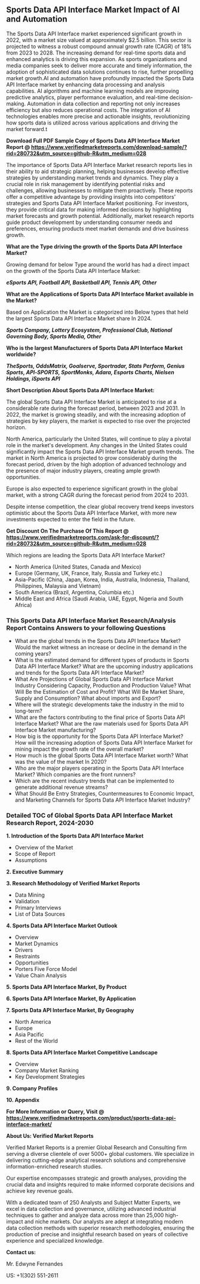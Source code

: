 <h2>Sports Data API Interface Market Impact of AI and Automation</h2>The Sports Data API Interface market experienced significant growth in 2022, with a market size valued at approximately $2.5 billion. This sector is projected to witness a robust compound annual growth rate (CAGR) of 18% from 2023 to 2028. The increasing demand for real-time sports data and enhanced analytics is driving this expansion. As sports organizations and media companies seek to deliver more accurate and timely information, the adoption of sophisticated data solutions continues to rise, further propelling market growth.AI and automation have profoundly impacted the Sports Data API Interface market by enhancing data processing and analysis capabilities. AI algorithms and machine learning models are improving predictive analytics, player performance evaluation, and real-time decision-making. Automation in data collection and reporting not only increases efficiency but also reduces operational costs. The integration of AI technologies enables more precise and actionable insights, revolutionizing how sports data is utilized across various applications and driving the market forward.t</p><p id="" class=""><strong>Download Full PDF Sample Copy of Sports Data API Interface Market Report @ <a href="https://www.verifiedmarketreports.com/download-sample/?rid=280732&utm_source=github-R&utm_medium=028" target="_blank">https://www.verifiedmarketreports.com/download-sample/?rid=280732&utm_source=github-R&utm_medium=028</a></strong></p><p>The importance of&nbsp;Sports Data API Interface Market research reports lies in their ability to aid strategic planning, helping businesses develop effective strategies by understanding market trends and dynamics. They play a crucial role in risk management by identifying potential risks and challenges, allowing businesses to mitigate them proactively. These reports offer a competitive advantage by providing insights into competitors' strategies and Sports Data API Interface Market positioning. For investors, they provide critical data for making informed decisions by highlighting market forecasts and growth potential. Additionally, market research reports guide product development by understanding consumer needs and preferences, ensuring products meet market demands and drive business growth.</p><p><strong>What are the&nbsp;Type driving the growth of the Sports Data API Interface Market?</strong></p><p id="" class="">Growing demand for below Type around the world has had a direct impact on the growth of the Sports Data API Interface Market:</p><em><strong>eSports API, Football API, Basketball API, Tennis API, Other</strong></em></p><strong>What are the&nbsp;Applications&nbsp;of Sports Data API Interface Market available in the Market?</strong></p><p id="" class="">Based on Application the Market is categorized into Below types that held the largest Sports Data API Interface Market share In 2024.</p><em><strong>Sports Company, Lottery Ecosystem, Professional Club, National Governing Body, Sports Media, Other</strong></em></p><strong>Who is the largest Manufacturers of Sports Data API Interface Market worldwide?</strong></p><p><em><strong>TheSports, OddsMatrix, Goalserve, Sportradar, Stats Perform, Genius Sports, APl-SPORTS, SportMonks, Adara, Esports Charts, Nielsen Holdings, iSports API</strong></em></p><p id="" class=""><strong>Short Description About Sports Data API Interface Market:</strong></p><p>The global Sports Data API Interface Market is anticipated to rise at a considerable rate during the forecast period, between 2023 and 2031. In 2022, the market is growing steadily, and with the increasing adoption of strategies by key players, the market is expected to rise over the projected horizon.</p><p>North America, particularly the United States, will continue to play a pivotal role in the market's development. Any changes in the United States could significantly impact the Sports Data API Interface Market growth trends. The market in North America is projected to grow considerably during the forecast period, driven by the high adoption of advanced technology and the presence of major industry players, creating ample growth opportunities.</p><p>Europe is also expected to experience significant growth in the global market, with a strong CAGR during the forecast period from 2024 to 2031.</p><p>Despite intense competition, the clear global recovery trend keeps investors optimistic about the Sports Data API Interface Market, with more new investments expected to enter the field in the future.</p><p id="" class=""><strong>Get Discount On The Purchase Of This Report @ <a href="https://www.verifiedmarketreports.com/ask-for-discount/?rid=280732&utm_source=github-R&utm_medium=028" target="_blank">https://www.verifiedmarketreports.com/ask-for-discount/?rid=280732&utm_source=github-R&utm_medium=028</a></strong></p>Which regions are leading the Sports Data API Interface Market?</p><ul><li>North America (United States, Canada and Mexico)</li><li>Europe (Germany, UK, France, Italy, Russia and Turkey etc.)</li><li>Asia-Pacific (China, Japan, Korea, India, Australia, Indonesia, Thailand, Philippines, Malaysia and Vietnam)</li><li>South America (Brazil, Argentina, Columbia etc.)</li><li>Middle East and Africa (Saudi Arabia, UAE, Egypt, Nigeria and South Africa)</li></ul><h3 id="" class="">This Sports Data API Interface Market Research/Analysis Report Contains Answers to your following Questions</h3><ul><li>What are the global trends in the Sports Data API Interface Market? Would the market witness an increase or decline in the demand in the coming years?</li><li>What is the estimated demand for different types of products in Sports Data API Interface Market? What are the upcoming industry applications and trends for the Sports Data API Interface Market?</li><li>What Are Projections of Global Sports Data API Interface Market Industry Considering Capacity, Production and Production Value? What Will Be the Estimation of Cost and Profit? What Will Be Market Share, Supply and Consumption? What about imports and Export?</li><li>Where will the strategic developments take the industry in the mid to long-term?</li><li>What are the factors contributing to the final price of Sports Data API Interface Market? What are the raw materials used for Sports Data API Interface Market manufacturing?</li><li>How big is the opportunity for the Sports Data API Interface Market? How will the increasing adoption of Sports Data API Interface Market for mining impact the growth rate of the overall market?</li><li>How much is the global Sports Data API Interface Market worth? What was the value of the market In 2020?</li><li>Who are the major players operating in the Sports Data API Interface Market? Which companies are the front runners?</li><li>Which are the recent industry trends that can be implemented to generate additional revenue streams?</li><li>What Should Be Entry Strategies, Countermeasures to Economic Impact, and Marketing Channels for Sports Data API Interface Market Industry?</li></ul><h3 id="" class="">Detailed TOC of Global Sports Data API Interface Market Research Report, 2024-2030</h3><p id="" class=""><strong>1. Introduction of the Sports Data API Interface Market</strong></p><ul><li>Overview of the Market</li><li>Scope of Report</li><li>Assumptions</li></ul><p id="" class=""><strong>2. Executive Summary</strong></p><p id="" class=""><strong>3. Research Methodology of Verified Market Reports</strong></p><ul><li>Data Mining</li><li>Validation</li><li>Primary Interviews</li><li>List of Data Sources</li></ul><p id="" class=""><strong>4. Sports Data API Interface Market Outlook</strong></p><ul><li>Overview</li><li>Market Dynamics</li><li>Drivers</li><li>Restraints</li><li>Opportunities</li><li>Porters Five Force Model</li><li>Value Chain Analysis</li></ul><p id="" class=""><strong>5. Sports Data API Interface Market, By Product</strong></p><p id="" class=""><strong>6. Sports Data API Interface Market, By Application</strong></p><p id="" class=""><strong>7. Sports Data API Interface Market, By Geography</strong></p><ul><li>North America</li><li>Europe</li><li>Asia Pacific</li><li>Rest of the World</li></ul><p id="" class=""><strong>8. Sports Data API Interface Market Competitive Landscape</strong></p><ul><li>Overview</li><li>Company Market Ranking</li><li>Key Development Strategies</li></ul><p id="" class=""><strong>9. Company Profiles</strong></p><p id="" class=""><strong>10. Appendix</strong></p><p id="" class=""><strong>For More Information or Query, Visit @ <a href="https://www.verifiedmarketreports.com/product/sports-data-api-interface-market/" target="_blank">https://www.verifiedmarketreports.com/product/sports-data-api-interface-market/</a></strong></p><p id="" class=""><strong>About Us: Verified Market Reports</strong></p><p id="" class="">Verified Market Reports is a premier Global Research and Consulting firm serving a diverse clientele of over 5000+ global customers. We specialize in delivering cutting-edge analytical research solutions and comprehensive information-enriched research studies.</p><p id="" class="">Our expertise encompasses strategic and growth analyses, providing the crucial data and insights required to make informed corporate decisions and achieve key revenue goals.</p><p id="" class="">With a dedicated team of 250 Analysts and Subject Matter Experts, we excel in data collection and governance, utilizing advanced industrial techniques to gather and analyze data across more than 25,000 high-impact and niche markets. Our analysts are adept at integrating modern data collection methods with superior research methodologies, ensuring the production of precise and insightful research based on years of collective experience and specialized knowledge.</p><p id="" class=""><strong>Contact us:</strong></p><p id="" class="">Mr. Edwyne Fernandes</p><p id="" class="">US: +1(302) 551-2611</p>
